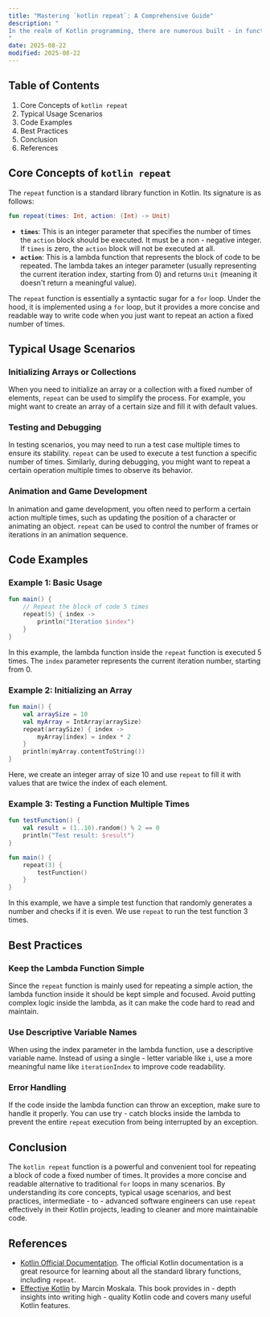 ```yaml
---
title: "Mastering `kotlin repeat`: A Comprehensive Guide"
description: "
In the realm of Kotlin programming, there are numerous built - in functions that simplify common programming tasks. One such function is `repeat`. The `repeat` function in Kotlin is a convenient and concise way to execute a block of code a specific number of times. It serves as an alternative to traditional `for` loops in scenarios where you simply need to repeat an action a fixed number of times.   This blog post aims to provide an in - depth exploration of the `kotlin repeat` function, including its core concepts, typical usage scenarios, and best practices. By the end of this post, intermediate - to - advanced software engineers will have a thorough understanding of how to use `repeat` effectively in their Kotlin projects.
"
date: 2025-08-22
modified: 2025-08-22
---
```


## Table of Contents
1. Core Concepts of `kotlin repeat`
2. Typical Usage Scenarios
3. Code Examples
4. Best Practices
5. Conclusion
6. References

## Core Concepts of `kotlin repeat`
The `repeat` function is a standard library function in Kotlin. Its signature is as follows:
```kotlin
fun repeat(times: Int, action: (Int) -> Unit)
```
- **`times`**: This is an integer parameter that specifies the number of times the `action` block should be executed. It must be a non - negative integer. If `times` is zero, the `action` block will not be executed at all.
- **`action`**: This is a lambda function that represents the block of code to be repeated. The lambda takes an integer parameter (usually representing the current iteration index, starting from 0) and returns `Unit` (meaning it doesn't return a meaningful value).

The `repeat` function is essentially a syntactic sugar for a `for` loop. Under the hood, it is implemented using a `for` loop, but it provides a more concise and readable way to write code when you just want to repeat an action a fixed number of times.

## Typical Usage Scenarios
### Initializing Arrays or Collections
When you need to initialize an array or a collection with a fixed number of elements, `repeat` can be used to simplify the process. For example, you might want to create an array of a certain size and fill it with default values.

### Testing and Debugging
In testing scenarios, you may need to run a test case multiple times to ensure its stability. `repeat` can be used to execute a test function a specific number of times. Similarly, during debugging, you might want to repeat a certain operation multiple times to observe its behavior.

### Animation and Game Development
In animation and game development, you often need to perform a certain action multiple times, such as updating the position of a character or animating an object. `repeat` can be used to control the number of frames or iterations in an animation sequence.

## Code Examples

### Example 1: Basic Usage
```kotlin
fun main() {
    // Repeat the block of code 5 times
    repeat(5) { index ->
        println("Iteration $index")
    }
}
```
In this example, the lambda function inside the `repeat` function is executed 5 times. The `index` parameter represents the current iteration number, starting from 0.

### Example 2: Initializing an Array
```kotlin
fun main() {
    val arraySize = 10
    val myArray = IntArray(arraySize)
    repeat(arraySize) { index ->
        myArray[index] = index * 2
    }
    println(myArray.contentToString())
}
```
Here, we create an integer array of size 10 and use `repeat` to fill it with values that are twice the index of each element.

### Example 3: Testing a Function Multiple Times
```kotlin
fun testFunction() {
    val result = (1..10).random() % 2 == 0
    println("Test result: $result")
}

fun main() {
    repeat(3) {
        testFunction()
    }
}
```
In this example, we have a simple test function that randomly generates a number and checks if it is even. We use `repeat` to run the test function 3 times.

## Best Practices
### Keep the Lambda Function Simple
Since the `repeat` function is mainly used for repeating a simple action, the lambda function inside it should be kept simple and focused. Avoid putting complex logic inside the lambda, as it can make the code hard to read and maintain.

### Use Descriptive Variable Names
When using the index parameter in the lambda function, use a descriptive variable name. Instead of using a single - letter variable like `i`, use a more meaningful name like `iterationIndex` to improve code readability.

### Error Handling
If the code inside the lambda function can throw an exception, make sure to handle it properly. You can use try - catch blocks inside the lambda to prevent the entire `repeat` execution from being interrupted by an exception.

## Conclusion
The `kotlin repeat` function is a powerful and convenient tool for repeating a block of code a fixed number of times. It provides a more concise and readable alternative to traditional `for` loops in many scenarios. By understanding its core concepts, typical usage scenarios, and best practices, intermediate - to - advanced software engineers can use `repeat` effectively in their Kotlin projects, leading to cleaner and more maintainable code.

## References
- [Kotlin Official Documentation](https://kotlinlang.org/docs/). The official Kotlin documentation is a great resource for learning about all the standard library functions, including `repeat`.
- [Effective Kotlin](https://leanpub.com/effectivekotlin) by Marcin Moskala. This book provides in - depth insights into writing high - quality Kotlin code and covers many useful Kotlin features. 
